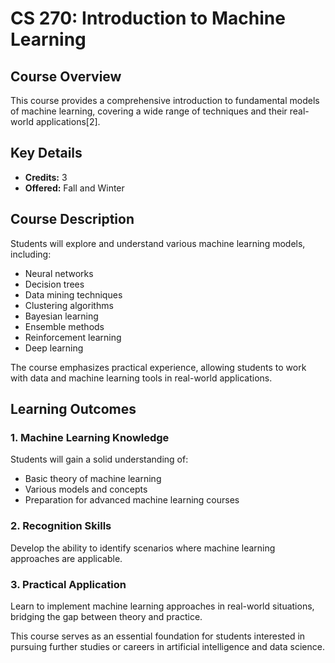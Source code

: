 # CS 270: Introduction to Machine Learning

## Course Overview
This course provides a comprehensive introduction to fundamental models of machine learning, covering a wide range of techniques and their real-world applications[2].

## Key Details
- **Credits:** 3
- **Offered:** Fall and Winter

## Course Description
Students will explore and understand various machine learning models, including:
- Neural networks
- Decision trees
- Data mining techniques
- Clustering algorithms
- Bayesian learning
- Ensemble methods
- Reinforcement learning
- Deep learning

The course emphasizes practical experience, allowing students to work with data and machine learning tools in real-world applications.

## Learning Outcomes

### 1. Machine Learning Knowledge
Students will gain a solid understanding of:
- Basic theory of machine learning
- Various models and concepts
- Preparation for advanced machine learning courses

### 2. Recognition Skills
Develop the ability to identify scenarios where machine learning approaches are applicable.

### 3. Practical Application
Learn to implement machine learning approaches in real-world situations, bridging the gap between theory and practice.

This course serves as an essential foundation for students interested in pursuing further studies or careers in artificial intelligence and data science.
